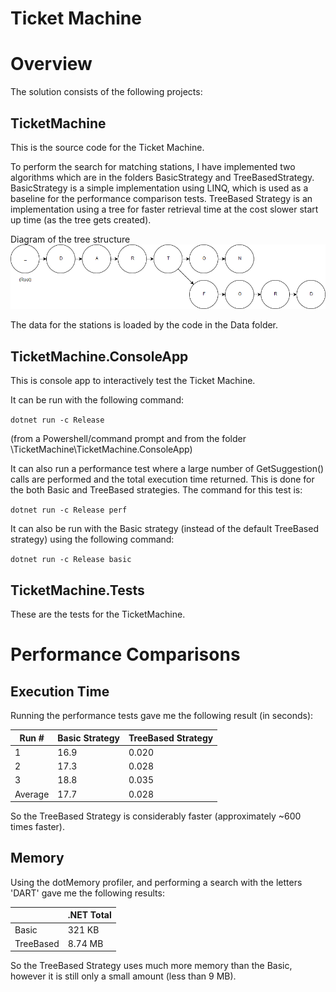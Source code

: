 # Ticket Machine

# Overview

The solution consists of the following projects:

## TicketMachine
This is the source code for the Ticket Machine.

To perform the search for matching stations, I have implemented two algorithms which are in the folders BasicStrategy and TreeBasedStrategy.
BasicStrategy is a simple implementation using LINQ, which is used as a baseline for the performance comparison tests. TreeBased Strategy is an implementation using a tree for faster retrieval time at the cost slower start up time (as the tree gets created). 

Diagram of the tree structure
![alt text](https://raw.githubusercontent.com/JonQuxBurton/TicketMachine/master/Tree.png)

The data for the stations is loaded by the code in the Data folder.

## TicketMachine.ConsoleApp
This is console app to interactively test the Ticket Machine. 

It can be run with the following command:

`dotnet run -c Release`

(from a Powershell/command prompt and from the folder \TicketMachine\TicketMachine.ConsoleApp\)

It can also run a performance test where a large number of GetSuggestion() calls are performed and the total execution time returned. This is done for the both Basic and TreeBased strategies. The command for this test is:

`dotnet run -c Release perf`

It can also be run with the Basic strategy (instead of the default TreeBased strategy) using the following command:

`dotnet run -c Release basic`

## TicketMachine.Tests
These are the tests for the TicketMachine.

# Performance Comparisons

## Execution Time

Running the performance tests gave me the following result (in seconds):

|Run #  |Basic Strategy |TreeBased Strategy |
|-------|---------------|-------------------|
|1		  |16.9			      |0.020              |
|2		  |17.3 			    |0.028              |
|3		  |18.8 			    |0.035              |
|Average|17.7			      |0.028              |

So the TreeBased Strategy is considerably faster (approximately ~600 times faster).

## Memory

Using the dotMemory profiler, and performing a search with the letters 'DART' gave me the following results:

|           |.NET Total |
|-----------|-----------|
|Basic      | 321 KB    |
|TreeBased	| 8.74 MB   |

So the TreeBased Strategy uses much more memory than the Basic, however it is still only a small amount (less than 9 MB).



